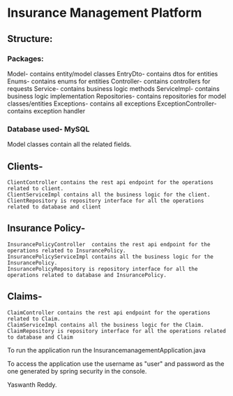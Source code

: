 # Insurance Management Platform

## Structure:

### Packages:
Model- contains entity/model classes
EntryDto- contains dtos for entities
Enums- contains enums for entities
Controller- contains controllers for requests
Service- contains business logic methods
ServiceImpl- contains business logic implementation
Repositories- contains repositories for model classes/entities
Exceptions- contains all exceptions
ExceptionController- contains exception handler

### Database used- MySQL

Model classes contain all the related fields.

## Clients-
    ClientController contains the rest api endpoint for the operations related to client.
    ClientServiceImpl contains all the business logic for the client.
    ClientRepository is repository interface for all the operations related to database and client

## Insurance Policy-
    InsurancePolicyController  contains the rest api endpoint for the operations related to InsurancePolicy.
    InsurancePolicyServiceImpl contains all the business logic for the InsurancePolicy.
    InsurancePolicyRepository is repository interface for all the operations related to database and InsurancePolicy.

## Claims-
    ClaimController contains the rest api endpoint for the operations related to Claim.
    ClaimServiceImpl contains all the business logic for the Claim.
    ClaimRepository is repository interface for all the operations related to database and Claim

To run the application run the InsurancemanagementApplication.java

To access the application use the username as "user" and password as the one generated by spring security in the console.

Yaswanth Reddy.


